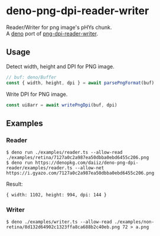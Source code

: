 # deno-png-dpi-reader-writer

Reader/Writer for png image's pHYs chunk. \
A [deno](https://github.com/denoland/deno) port of [png-dpi-reader-writer](https://github.com/daiiz/png-dpi-reader-writer).

## Usage
Detect width, height and DPI for PNG image.
```ts
// buf: deno/Buffer
const { width, height, dpi } = await parsePngFormat(buf)
```

Write DPI for PNG image.
```ts
const ui8arr = await writePngDpi(buf, dpi)
```

## Examples
### Reader
```
$ deno run ./examples/reader.ts --allow-read ./examples/retina/7127a0c2a987ea50dbba0ebd6455c206.png
$ deno run https://denopkg.com/daiiz/deno-png-dpi-reader/examples/reader.ts --allow-net https://i.gyazo.com/7127a0c2a987ea50dbba0ebd6455c206.png
```

Result:
```
{ width: 1102, height: 994, dpi: 144 }
```

### Writer
```
$ deno ./examples/writer.ts --allow-read ./examples/non-retina/8d132d64902c1323ffa8ca688b2c40eb.png 72 > a.png
```
